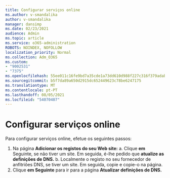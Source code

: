 ```yaml
---
title: Configurar serviços online
ms.author: v-smandalika
author: v-smandalika
manager: dansimp
ms.date: 02/23/2021
audience: Admin
ms.topic: article
ms.service: o365-administration
ROBOTS: NOINDEX, NOFOLLOW
localization_priority: Normal
ms.collection: Adm_O365
ms.custom:
- "9002531"
- "7375"
ms.openlocfilehash: 55ee011c16fe9bd7a35cde1a73dd610d988f227c316f379adab0483973ab903d
ms.sourcegitcommit: b5f7da89a650d2915dc652449623c78be6247175
ms.translationtype: MT
ms.contentlocale: pt-PT
ms.lasthandoff: 08/05/2021
ms.locfileid: "54070407"
---
```

# <a name="set-up-online-services"></a>Configurar serviços online

Para configurar serviços online, efetue os seguintes passos:

1. Na página **Adicionar os registos do seu Web site:** a. Clique **em** Seguinte, se não tiver um site. Em seguida, é-lhe pedido que **atualize as definições de DNS.**
    b. Localmente o registo no seu fornecedor de anfitriões DNS, se tiver um site. Em seguida, copie e copie-o na página.
2. Clique **em Seguinte** para ir para a página **Atualizar definições de DNS.**